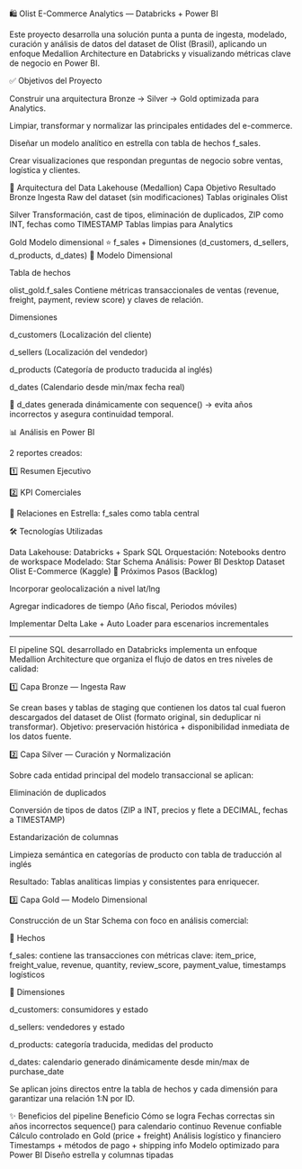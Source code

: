 🛍️ Olist E-Commerce Analytics — Databricks + Power BI

Este proyecto desarrolla una solución punta a punta de ingesta, modelado, curación y análisis de datos del dataset de Olist (Brasil), aplicando un enfoque Medallion Architecture en Databricks y visualizando métricas clave de negocio en Power BI.

✅ Objetivos del Proyecto

Construir una arquitectura Bronze → Silver → Gold optimizada para Analytics.

Limpiar, transformar y normalizar las principales entidades del e-commerce.

Diseñar un modelo analítico en estrella con tabla de hechos f_sales.

Crear visualizaciones que respondan preguntas de negocio sobre ventas, logística y clientes.

🧱 Arquitectura del Data Lakehouse (Medallion)
Capa	Objetivo	Resultado
Bronze	Ingesta Raw del dataset (sin modificaciones)	Tablas originales Olist

Silver	Transformación, cast de tipos, eliminación de duplicados, ZIP como INT, fechas como TIMESTAMP	Tablas limpias para Analytics

Gold	Modelo dimensional	⭐ f_sales + Dimensiones (d_customers, d_sellers, d_products, d_dates)
🧩 Modelo Dimensional

Tabla de hechos

olist_gold.f_sales
Contiene métricas transaccionales de ventas (revenue, freight, payment, review score) y claves de relación.

Dimensiones

d_customers (Localización del cliente)

d_sellers (Localización del vendedor)

d_products (Categoría de producto traducida al inglés)

d_dates (Calendario desde min/max fecha real)

📌 d_dates generada dinámicamente con sequence() → evita años incorrectos y asegura continuidad temporal.

📊 Análisis en Power BI

2 reportes creados:

1️⃣ Resumen Ejecutivo

2️⃣ KPI Comerciales

📍 Relaciones en Estrella: f_sales como tabla central

🛠️ Tecnologías Utilizadas

Data Lakehouse: Databricks + Spark SQL
Orquestación: Notebooks dentro de workspace
Modelado: Star Schema
Análisis: Power BI Desktop
Dataset	Olist E-Commerce (Kaggle)
🚀 Próximos Pasos (Backlog)

Incorporar geolocalización a nivel lat/lng

Agregar indicadores de tiempo (Año fiscal, Periodos móviles)

Implementar Delta Lake + Auto Loader para escenarios incrementales


--------------------------


El pipeline SQL desarrollado en Databricks implementa un enfoque Medallion Architecture que organiza el flujo de datos en tres niveles de calidad:

1️⃣ Capa Bronze — Ingesta Raw

Se crean bases y tablas de staging que contienen los datos tal cual fueron descargados del dataset de Olist (formato original, sin deduplicar ni transformar).
Objetivo: preservación histórica + disponibilidad inmediata de los datos fuente.

2️⃣ Capa Silver — Curación y Normalización

Sobre cada entidad principal del modelo transaccional se aplican:

Eliminación de duplicados

Conversión de tipos de datos (ZIP a INT, precios y flete a DECIMAL, fechas a TIMESTAMP)

Estandarización de columnas

Limpieza semántica en categorías de producto con tabla de traducción al inglés

Resultado: Tablas analíticas limpias y consistentes para enriquecer.

3️⃣ Capa Gold — Modelo Dimensional

Construcción de un Star Schema con foco en análisis comercial:

📌 Hechos

f_sales: contiene las transacciones con métricas clave:
item_price, freight_value, revenue, quantity, review_score, payment_value, timestamps logísticos

📌 Dimensiones

d_customers: consumidores y estado

d_sellers: vendedores y estado

d_products: categoría traducida, medidas del producto

d_dates: calendario generado dinámicamente desde min/max de purchase_date

Se aplican joins directos entre la tabla de hechos y cada dimensión para garantizar una relación 1:N por ID.

✨ Beneficios del pipeline
Beneficio	Cómo se logra
Fechas correctas sin años incorrectos	sequence() para calendario continuo
Revenue confiable	Cálculo controlado en Gold (price + freight)
Análisis logístico y financiero	Timestamps + métodos de pago + shipping info
Modelo optimizado para Power BI	Diseño estrella y columnas tipadas

